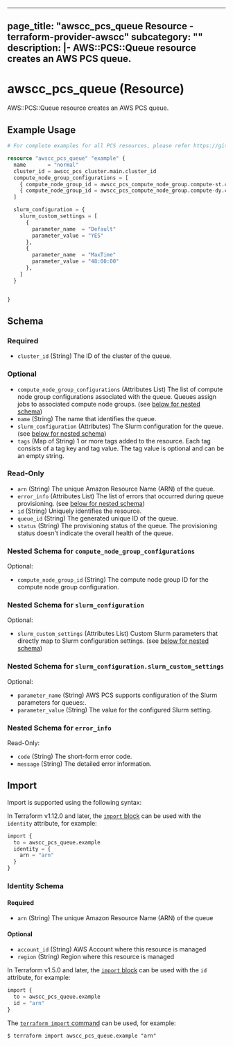 
---
page_title: "awscc_pcs_queue Resource - terraform-provider-awscc"
subcategory: ""
description: |-
  AWS::PCS::Queue resource creates an AWS PCS queue.
---

# awscc_pcs_queue (Resource)

AWS::PCS::Queue resource creates an AWS PCS queue.

## Example Usage

```terraform
# For complete examples for all PCS resources, please refer https://github.com/aws-samples/aws-hpc-recipes/blob/main/recipes/pcs/terraform_awscc/assets/modules/compute/main.tf

resource "awscc_pcs_queue" "example" {
  name       = "normal"
  cluster_id = awscc_pcs_cluster.main.cluster_id
  compute_node_group_configurations = [
    { compute_node_group_id = awscc_pcs_compute_node_group.compute-st.compute_node_group_id },
    { compute_node_group_id = awscc_pcs_compute_node_group.compute-dy.compute_node_group_id }
  ]

  slurm_configuration = {
    slurm_custom_settings = [
      {
        parameter_name  = "Default"
        parameter_value = "YES"
      },
      {
        parameter_name  = "MaxTime"
        parameter_value = "48:00:00"
      },
    ]
  }


}
```

<!-- schema generated by tfplugindocs -->
## Schema

### Required

- `cluster_id` (String) The ID of the cluster of the queue.

### Optional

- `compute_node_group_configurations` (Attributes List) The list of compute node group configurations associated with the queue. Queues assign jobs to associated compute node groups. (see [below for nested schema](#nestedatt--compute_node_group_configurations))
- `name` (String) The name that identifies the queue.
- `slurm_configuration` (Attributes) The Slurm configuration for the queue. (see [below for nested schema](#nestedatt--slurm_configuration))
- `tags` (Map of String) 1 or more tags added to the resource. Each tag consists of a tag key and tag value. The tag value is optional and can be an empty string.

### Read-Only

- `arn` (String) The unique Amazon Resource Name (ARN) of the queue.
- `error_info` (Attributes List) The list of errors that occurred during queue provisioning. (see [below for nested schema](#nestedatt--error_info))
- `id` (String) Uniquely identifies the resource.
- `queue_id` (String) The generated unique ID of the queue.
- `status` (String) The provisioning status of the queue. The provisioning status doesn't indicate the overall health of the queue.

<a id="nestedatt--compute_node_group_configurations"></a>
### Nested Schema for `compute_node_group_configurations`

Optional:

- `compute_node_group_id` (String) The compute node group ID for the compute node group configuration.


<a id="nestedatt--slurm_configuration"></a>
### Nested Schema for `slurm_configuration`

Optional:

- `slurm_custom_settings` (Attributes List) Custom Slurm parameters that directly map to Slurm configuration settings. (see [below for nested schema](#nestedatt--slurm_configuration--slurm_custom_settings))

<a id="nestedatt--slurm_configuration--slurm_custom_settings"></a>
### Nested Schema for `slurm_configuration.slurm_custom_settings`

Optional:

- `parameter_name` (String) AWS PCS supports configuration of the Slurm parameters for queues:.
- `parameter_value` (String) The value for the configured Slurm setting.



<a id="nestedatt--error_info"></a>
### Nested Schema for `error_info`

Read-Only:

- `code` (String) The short-form error code.
- `message` (String) The detailed error information.

## Import

Import is supported using the following syntax:

In Terraform v1.12.0 and later, the [`import` block](https://developer.hashicorp.com/terraform/language/import) can be used with the `identity` attribute, for example:

```terraform
import {
  to = awscc_pcs_queue.example
  identity = {
    arn = "arn"
  }
}
```

<!-- schema generated by tfplugindocs -->
### Identity Schema

#### Required

- `arn` (String) The unique Amazon Resource Name (ARN) of the queue

#### Optional

- `account_id` (String) AWS Account where this resource is managed
- `region` (String) Region where this resource is managed

In Terraform v1.5.0 and later, the [`import` block](https://developer.hashicorp.com/terraform/language/import) can be used with the `id` attribute, for example:

```terraform
import {
  to = awscc_pcs_queue.example
  id = "arn"
}
```

The [`terraform import` command](https://developer.hashicorp.com/terraform/cli/commands/import) can be used, for example:

```shell
$ terraform import awscc_pcs_queue.example "arn"
```
